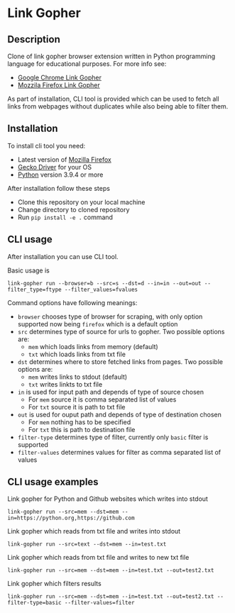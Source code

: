 # Link Gopher

## Description

Clone of link gopher browser extension written in Python programming language for educational purposes. For more info see: 
- [Google Chrome Link Gopher](https://chrome.google.com/webstore/detail/link-gopher/bpjdkodgnbfalgghnbeggfbfjpcfamkf)
- [Mozzila Firefox Link Gopher](https://addons.mozilla.org/en-US/firefox/addon/link-gopher/)

As part of installation, CLI tool is provided which can be used to fetch all links from webpages without duplicates while also being able to filter them.

## Installation

To install cli tool you need:
- Latest version of [Mozilla Firefox](https://www.mozilla.org/en-US/firefox/download/thanks/)
- [Gecko Driver](https://github.com/mozilla/geckodriver/releases) for your OS 
- [Python](https://www.python.org/downloads/release/python-394/) version 3.9.4 or more

After installation follow these steps
- Clone this repository on your local machine
- Change directory to cloned repository
- Run ```pip install -e .``` command

## CLI usage

After installation you can use CLI tool.

Basic usage is

```link-gopher run --browser=b --src=s --dst=d --in=in --out=out --filter_type=ftype --filter_values=fvalues```

Command options have following meanings:
- ```browser``` chooses type of browser for scraping, with only option supported now being ```firefox``` which is a default option
- ```src``` determines type of source for urls to gopher. Two possible options are:
    - ```mem``` which loads links from memory (default)
    - ```txt``` which loads links from txt file
- ```dst``` determines where to store fetched links from pages. Two possible options are:
    - ```mem``` writes links to stdout (default)
    - ```txt``` writes linkts to txt file
- ```in``` is used for input path and depends of type of source chosen
    - For ```mem``` source it is comma separated list of values
    - For ```txt``` source it is path to txt file
- ```out``` is used for ouput path and depends of type of destination chosen
    - For ```mem``` nothing has to be specified
    - For ```txt``` this is path to destination file
- ```filter-type``` determines type of filter, currently only ```basic``` filter is supported
- ```filter-values``` determines values for filter as comma separated list of values

## CLI usage examples


Link gopher for Python and Github websites which writes into stdout

```link-gopher run --src=mem --dst=mem --in=https://python.org,https://github.com```

Link gopher which reads from txt file and writes into stdout

```link-gopher run --src=text --dst=mem --in=test.txt```

Link gopher which reads from txt file and writes to new txt file

```link-gopher run --src=mem --dst=mem --in=test.txt --out=test2.txt```

Link gopher which filters results

```link-gopher run --src=mem --dst=mem --in=test.txt --out=test2.txt --filter-type=basic --filter-values=filter```
